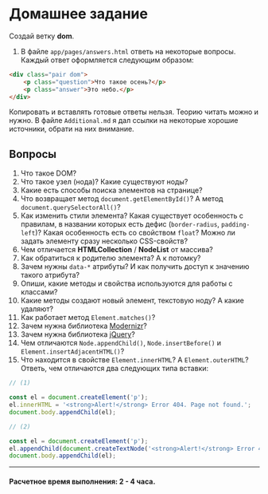 # Домашнее задание

Создай ветку __dom__. 

1. В файле `app/pages/answers.html` ответь на некоторые вопросы. Каждый ответ оформляется следующим образом:

```html
<div class="pair dom">
	<p class="question">Что такое осень?</p>
	<p class="answer">Это небо.</p>
</div>
``` 

Копировать и вставлять готовые ответы нельзя. Теорию читать можно и нужно. В файле `Additional.md` я дал ссылки на некоторые хорошие источники, обрати на них внимание.

## Вопросы

1. Что такое DOM?
1. Что такое узел (нода)? Какие существуют ноды?
1. Какие есть способы поиска элементов на странице?
1. Что возвращает метод `document.getElementById()`? А метод `document.querySelectorAll()`?
1. Как изменить стили элемента? Какая существует особенность с правилам, в названии которых есть дефис (`border-radius`, `padding-left`)? Какая особенность есть со свойством `float`? Можно ли задать элементу сразу несколько CSS-свойств?
1. Чем отличается __HTMLCollection__ / __NodeList__ от массива?
1. Как обратиться к родителю элемента? А к потомку?
1. Зачем нужны `data-*` атрибуты? И как получить доступ к значению такого атрибута?
1. Опиши, какие методы и свойства используются для работы с классами?
1. Какие методы создают новый элемент, текстовую ноду? А какие удаляют?
1. Как работает метод `Element.matches()`?
1. Зачем нужна библиотека [Modernizr](https://modernizr.com/)?
1. Зачем нужна библиотека [jQuery](https://jquery.com/)?
1. Чем отличаются `Node.appendChild()`, `Node.insertBefore()` и `Element.insertAdjacentHTML()`?
1. Что находится в свойстве `Element.innerHTML`? А `Element.outerHTML`? Ответь, чем отличаются два следующих типа вставки:

```js
// (1)

const el = document.createElement('p');
el.innerHTML = '<strong>Alert!</strong> Error 404. Page not found.';
document.body.appendChild(el);

// (2)

const el = document.createElement('p');
el.appendChild(document.createTextNode('<strong>Alert!</strong> Error 404. Page not found.'));
document.body.appendChild(el);

```  

---

#### Расчетное время выполнения: 2 - 4 часа.
